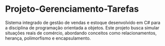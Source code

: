 # Projeto-Gerenciamento-Tarefas
Sistema integrado de gestão de vendas e estoque desenvolvido em C# para a disciplina de programação orientada a objetos. Este projeto busca simular situações reais de comércio, abordando conceitos como relacionamentos, herança, polimorfismo e encapsulamento.
